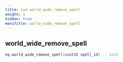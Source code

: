```yaml
---
title: Lua world_wide_remove_spell
weight: 1
hidden: true
menuTitle: world_wide_remove_spell
---
```

## world_wide_remove_spell
```lua
eq.world_wide_remove_spell(uint32 spell_id) -- void
```